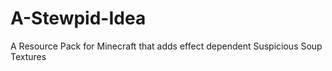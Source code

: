 # A-Stewpid-Idea

A Resource Pack for Minecraft that adds effect dependent Suspicious Soup Textures
